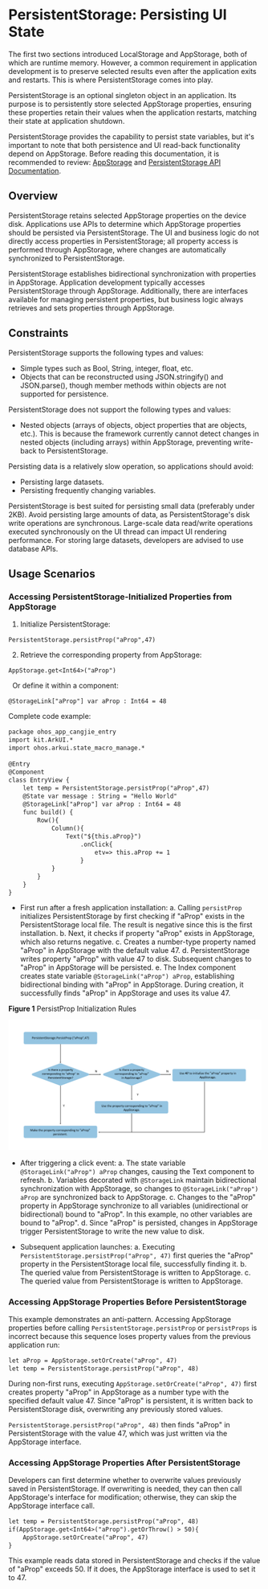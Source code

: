 # PersistentStorage: Persisting UI State

The first two sections introduced LocalStorage and AppStorage, both of which are runtime memory. However, a common requirement in application development is to preserve selected results even after the application exits and restarts. This is where PersistentStorage comes into play.

PersistentStorage is an optional singleton object in an application. Its purpose is to persistently store selected AppStorage properties, ensuring these properties retain their values when the application restarts, matching their state at application shutdown.

PersistentStorage provides the capability to persist state variables, but it's important to note that both persistence and UI read-back functionality depend on AppStorage. Before reading this documentation, it is recommended to review: [AppStorage](cj-appstorage.md) and [PersistentStorage API Documentation](../../../../API_Reference/source_en/arkui-cj/cj-state-rendering-appstatemanagement.md#persistentstorage持久化存储ui状态).

## Overview

PersistentStorage retains selected AppStorage properties on the device disk. Applications use APIs to determine which AppStorage properties should be persisted via PersistentStorage. The UI and business logic do not directly access properties in PersistentStorage; all property access is performed through AppStorage, where changes are automatically synchronized to PersistentStorage.

PersistentStorage establishes bidirectional synchronization with properties in AppStorage. Application development typically accesses PersistentStorage through AppStorage. Additionally, there are interfaces available for managing persistent properties, but business logic always retrieves and sets properties through AppStorage.

## Constraints

PersistentStorage supports the following types and values:

- Simple types such as Bool, String, integer, float, etc.
- Objects that can be reconstructed using JSON.stringify() and JSON.parse(), though member methods within objects are not supported for persistence.

PersistentStorage does not support the following types and values:

- Nested objects (arrays of objects, object properties that are objects, etc.). This is because the framework currently cannot detect changes in nested objects (including arrays) within AppStorage, preventing write-back to PersistentStorage.

Persisting data is a relatively slow operation, so applications should avoid:

- Persisting large datasets.
- Persisting frequently changing variables.

PersistentStorage is best suited for persisting small data (preferably under 2KB). Avoid persisting large amounts of data, as PersistentStorage's disk write operations are synchronous. Large-scale data read/write operations executed synchronously on the UI thread can impact UI rendering performance. For storing large datasets, developers are advised to use database APIs.

## Usage Scenarios

### Accessing PersistentStorage-Initialized Properties from AppStorage

1. Initialize PersistentStorage:

```cangjie
PersistentStorage.persistProp("aProp",47)
```

2. Retrieve the corresponding property from AppStorage:

```cangjie
AppStorage.get<Int64>("aProp")
```

&nbsp;&nbsp;Or define it within a component:

```cangjie
@StorageLink["aProp"] var aProp : Int64 = 48
```

Complete code example:

 <!-- run -->

```cangjie
package ohos_app_cangjie_entry
import kit.ArkUI.*
import ohos.arkui.state_macro_manage.*

@Entry
@Component
class EntryView {
    let temp = PersistentStorage.persistProp("aProp",47)
    @State var message : String = "Hello World"
    @StorageLink["aProp"] var aProp : Int64 = 48
    func build() {
        Row(){
            Column(){
                Text("${this.aProp}")
                    .onClick{
                        etv=> this.aProp += 1
                    }
            }
        }
    }
}
```

- First run after a fresh application installation:
  a. Calling `persistProp` initializes PersistentStorage by first checking if "aProp" exists in the PersistentStorage local file. The result is negative since this is the first installation.
  b. Next, it checks if property "aProp" exists in AppStorage, which also returns negative.
  c. Creates a number-type property named "aProp" in AppStorage with the default value 47.
  d. PersistentStorage writes property "aProp" with value 47 to disk. Subsequent changes to "aProp" in AppStorage will be persisted.
  e. The Index component creates state variable `@StorageLink("aProp") aProp`, establishing bidirectional binding with "aProp" in AppStorage. During creation, it successfully finds "aProp" in AppStorage and uses its value 47.

**Figure 1** PersistProp Initialization Rules

![PersistProp](figures/PersistProp.png)

- After triggering a click event:
  a. The state variable `@StorageLink("aProp") aProp` changes, causing the Text component to refresh.
  b. Variables decorated with `@StorageLink` maintain bidirectional synchronization with AppStorage, so changes to `@StorageLink("aProp") aProp` are synchronized back to AppStorage.
  c. Changes to the "aProp" property in AppStorage synchronize to all variables (unidirectional or bidirectional) bound to "aProp". In this example, no other variables are bound to "aProp".
  d. Since "aProp" is persisted, changes in AppStorage trigger PersistentStorage to write the new value to disk.

- Subsequent application launches:
  a. Executing `PersistentStorage.persistProp("aProp", 47)` first queries the "aProp" property in the PersistentStorage local file, successfully finding it.
  b. The queried value from PersistentStorage is written to AppStorage.
  c. The queried value from PersistentStorage is written to AppStorage.

### Accessing AppStorage Properties Before PersistentStorage

This example demonstrates an anti-pattern. Accessing AppStorage properties before calling `PersistentStorage.persistProp` or `persistProps` is incorrect because this sequence loses property values from the previous application run:

```cangjie
let aProp = AppStorage.setOrCreate("aProp", 47)
let temp = PersistentStorage.persistProp("aProp", 48)
```

During non-first runs, executing `AppStorage.setOrCreate("aProp", 47)` first creates property "aProp" in AppStorage as a number type with the specified default value 47. Since "aProp" is persistent, it is written back to PersistentStorage disk, overwriting any previously stored values.

`PersistentStorage.persistProp("aProp", 48)` then finds "aProp" in PersistentStorage with the value 47, which was just written via the AppStorage interface.

### Accessing AppStorage Properties After PersistentStorage

Developers can first determine whether to overwrite values previously saved in PersistentStorage. If overwriting is needed, they can then call AppStorage's interface for modification; otherwise, they can skip the AppStorage interface call.

```cangjie
let temp = PersistentStorage.persistProp("aProp", 48)
if(AppStorage.get<Int64>("aProp").getOrThrow() > 50){
    AppStorage.setOrCreate("aProp", 47)
}
```

This example reads data stored in PersistentStorage and checks if the value of "aProp" exceeds 50. If it does, the AppStorage interface is used to set it to 47.